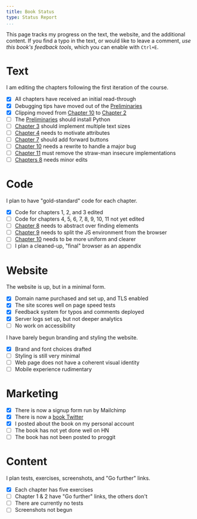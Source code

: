 ```yaml
---
title: Book Status
type: Status Report
...
```


This page tracks my progress on the text, the website, and the
additional content. If you find a typo in the text, or would like to
leave a comment, *use this book's feedback tools*, which you can
enable with `Ctrl+E`.

Text
====

I am editing the chapters following the first iteration of the course.

- [x] All chapters have received an initial read-through
- [x] Debugging tips have moved out of the [Preliminaries](preliminaries.md)
- [x] Clipping moved from [Chapter 10](reflow.md) to [Chapter 2](graphics.md) 
- [ ] The [Preliminaries](preliminaries.md) should install Python
- [ ] [Chapter 3](text.md) should implement multiple text sizes
- [ ] [Chapter 4](html.md) needs to motivate attributes
- [ ] [Chapter 7](chrome.md) should add forward buttons
- [ ] [Chapter 10](reflow.md) needs a rewrite to handle a major bug
- [ ] [Chapter 11](security.md) must remove the straw-man insecure
  implementations
- [ ] [Chapters 8](forms.md) needs minor edits

Code
====

I plan to have "gold-standard" code for each chapter.

- [x] Code for chapters 1, 2, and 3 edited
- [ ] Code for chapters 4, 5, 6, 7, 8, 9, 10, 11 not yet edited
- [ ] [Chapter 8](forms.md) needs to abstract over finding elements
- [ ] [Chapter 9](scripts.md) needs to split the JS environment from
  the browser
- [ ] [Chapter 10](reflow.md) needs to be more uniform and clearer
- [ ] I plan a cleaned-up, "final" browser as an appendix

Website
=======

The website is up, but in a minimal form.

- [x] Domain name purchased and set up, and TLS enabled
- [x] The site scores well on page speed tests
- [x] Feedback system for typos and comments deployed
- [x] Server logs set up, but not deeper analytics
- [ ] No work on accessibility

I have barely begun branding and styling the website.

- [x] Brand and font choices drafted
- [ ] Styling is still very minimal
- [ ] Web page does not have a coherent visual identity
- [ ] Mobile experience rudimentary

Marketing
=========

- [x] There is now a signup form run by Mailchimp
- [x] There is now a [book Twitter](https://twitter.com/BrowserBook)
- [x] I posted about the book on my personal account
- [ ] The book has not yet done well on HN
- [ ] The book has not been posted to proggit

Content
=======

I plan tests, exercises, screenshots, and "Go further" links.

- [x] Each chapter has five exercises
- [ ] Chapter 1 & 2 have "Go further" links, the others don't
- [ ] There are currently no tests
- [ ] Screenshots not begun
